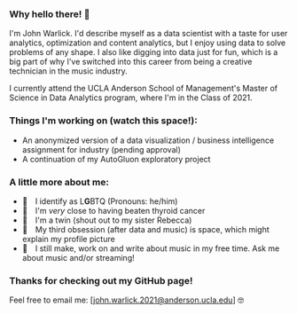 ### Why hello there! 👋

I'm John Warlick. I'd describe myself as a data scientist with a taste for user analytics, optimization and content analytics, but I enjoy using data to solve problems of any shape. I also like digging into data just for fun, which is a big part of why I've switched into this career from being a creative technician in the music industry.

I currently attend the UCLA Anderson School of Management's Master of Science in Data Analytics program, where I'm in the Class of 2021.

### Things I'm working on (watch this space!):

- An anonymized version of a data visualization / business intelligence assignment for industry (pending approval)
- A continuation of my AutoGluon exploratory project

### A little more about me:
- 👬 I identify as L**G**BTQ (Pronouns: he/him) 
- 🏥 I'm _very_ close to having beaten thyroid cancer
- 👯 I'm a twin (shout out to my sister Rebecca)
- 🚀 My third obsession (after data and music) is space, which might explain my profile picture
- 🎼 I still make, work on and write about music in my free time. Ask me about music and/or streaming!

### Thanks for checking out my GitHub page!
Feel free to email me: [john.warlick.2021@anderson.ucla.edu] 🤓
